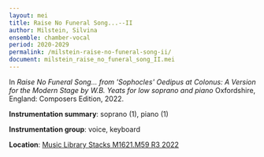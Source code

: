 ```yaml
---
layout: mei
title: Raise No Funeral Song...--II
author: Milstein, Silvina
ensemble: chamber-vocal
period: 2020-2029
permalink: /milstein-raise-no-funeral-song-ii/
document: milstein_raise_no_funeral_song_II.mei
---
```


In *Raise No Funeral Song... from 'Sophocles' Oedipus at Colonus: A Version for the Modern Stage by W.B. Yeats for low soprano and piano* Oxfordshire, England: Composers Edition, 2022.

**Instrumentation summary**: soprano (1), piano (1)

**Instrumentation group**: voice, keyboard

**Location**: <a href="https://tufts.primo.exlibrisgroup.com/permalink/01TUN_INST/1kc9gia/alma991018744589203851" target="_blank">Music Library Stacks M1621.M59 R3 2022</a>
